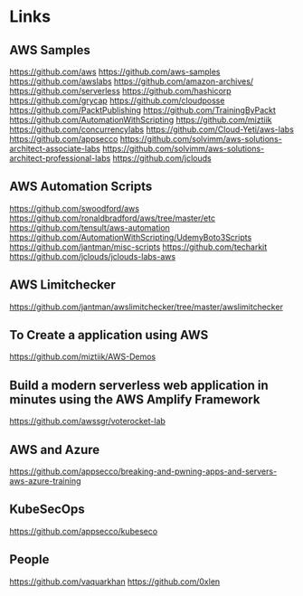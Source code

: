 # Links

AWS Samples
-----------
https://github.com/aws
https://github.com/aws-samples
https://github.com/awslabs
https://github.com/amazon-archives/
https://github.com/serverless
https://github.com/hashicorp
https://github.com/grycap
https://github.com/cloudposse
https://github.com/PacktPublishing
https://github.com/TrainingByPackt
https://github.com/AutomationWithScripting
https://github.com/miztiik
https://github.com/concurrencylabs
https://github.com/Cloud-Yeti/aws-labs
https://github.com/appsecco
https://github.com/solvimm/aws-solutions-architect-associate-labs
https://github.com/solvimm/aws-solutions-architect-professional-labs
https://github.com/jclouds

AWS Automation Scripts
----------------------
https://github.com/swoodford/aws
https://github.com/ronaldbradford/aws/tree/master/etc
https://github.com/tensult/aws-automation
https://github.com/AutomationWithScripting/UdemyBoto3Scripts
https://github.com/jantman/misc-scripts
https://github.com/techarkit
https://github.com/jclouds/jclouds-labs-aws

AWS Limitchecker
----------------
https://github.com/jantman/awslimitchecker/tree/master/awslimitchecker

To Create a application using AWS
---------------------------------
https://github.com/miztiik/AWS-Demos

Build a modern serverless web application in minutes using the AWS Amplify Framework
------------------------------------------------------------------------------------
https://github.com/awssgr/voterocket-lab

AWS and Azure
-------------
https://github.com/appsecco/breaking-and-pwning-apps-and-servers-aws-azure-training

KubeSecOps
----------
https://github.com/appsecco/kubeseco

People
------
https://github.com/vaquarkhan
https://github.com/0xlen
